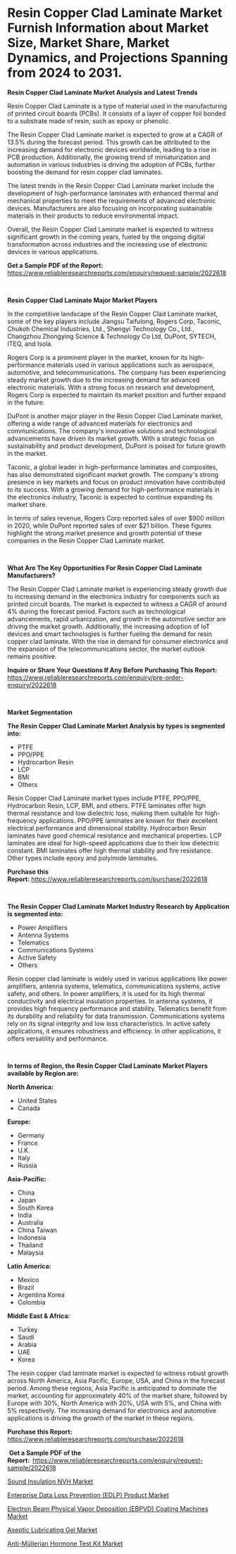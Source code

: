 <p><h1>Resin Copper Clad Laminate Market Furnish Information about Market Size, Market Share, Market Dynamics, and Projections Spanning from 2024 to 2031.</h1></p><p><strong>Resin Copper Clad Laminate Market Analysis and Latest Trends</strong></p>
<p><p>Resin Copper Clad Laminate is a type of material used in the manufacturing of printed circuit boards (PCBs). It consists of a layer of copper foil bonded to a substrate made of resin, such as epoxy or phenolic.</p><p>The Resin Copper Clad Laminate market is expected to grow at a CAGR of 13.5% during the forecast period. This growth can be attributed to the increasing demand for electronic devices worldwide, leading to a rise in PCB production. Additionally, the growing trend of miniaturization and automation in various industries is driving the adoption of PCBs, further boosting the demand for resin copper clad laminates.</p><p>The latest trends in the Resin Copper Clad Laminate market include the development of high-performance laminates with enhanced thermal and mechanical properties to meet the requirements of advanced electronic devices. Manufacturers are also focusing on incorporating sustainable materials in their products to reduce environmental impact.</p><p>Overall, the Resin Copper Clad Laminate market is expected to witness significant growth in the coming years, fueled by the ongoing digital transformation across industries and the increasing use of electronic devices in various applications.</p></p>
<p><strong>Get a Sample PDF of the Report:&nbsp;</strong> <a href="https://www.reliableresearchreports.com/enquiry/request-sample/2022618">https://www.reliableresearchreports.com/enquiry/request-sample/2022618</a></p>
<p>&nbsp;</p>
<p><strong>Resin Copper Clad Laminate Major Market Players</strong></p>
<p><p>In the competitive landscape of the Resin Copper Clad Laminate market, some of the key players include Jiangsu Taifulong, Rogers Corp, Taconic, Chukoh Chemical Industries, Ltd., Shengyi Technology Co., Ltd., Changzhou Zhongying Science & Technology Co Ltd, DuPont, SYTECH, ITEQ, and Isola.</p><p>Rogers Corp is a prominent player in the market, known for its high-performance materials used in various applications such as aerospace, automotive, and telecommunications. The company has been experiencing steady market growth due to the increasing demand for advanced electronic materials. With a strong focus on research and development, Rogers Corp is expected to maintain its market position and further expand in the future.</p><p>DuPont is another major player in the Resin Copper Clad Laminate market, offering a wide range of advanced materials for electronics and communications. The company's innovative solutions and technological advancements have driven its market growth. With a strategic focus on sustainability and product development, DuPont is poised for future growth in the market.</p><p>Taconic, a global leader in high-performance laminates and composites, has also demonstrated significant market growth. The company's strong presence in key markets and focus on product innovation have contributed to its success. With a growing demand for high-performance materials in the electronics industry, Taconic is expected to continue expanding its market share.</p><p>In terms of sales revenue, Rogers Corp reported sales of over $900 million in 2020, while DuPont reported sales of over $21 billion. These figures highlight the strong market presence and growth potential of these companies in the Resin Copper Clad Laminate market.</p></p>
<p>&nbsp;</p>
<p><strong>What Are The Key Opportunities For Resin Copper Clad Laminate Manufacturers?</strong></p>
<p><p>The Resin Copper Clad Laminate market is experiencing steady growth due to increasing demand in the electronics industry for components such as printed circuit boards. The market is expected to witness a CAGR of around 4% during the forecast period. Factors such as technological advancements, rapid urbanization, and growth in the automotive sector are driving the market growth. Additionally, the increasing adoption of IoT devices and smart technologies is further fueling the demand for resin copper clad laminate. With the rise in demand for consumer electronics and the expansion of the telecommunications sector, the market outlook remains positive.</p></p>
<p><strong>Inquire or Share Your Questions If Any Before Purchasing This Report:</strong> <a href="https://www.reliableresearchreports.com/enquiry/pre-order-enquiry/2022618">https://www.reliableresearchreports.com/enquiry/pre-order-enquiry/2022618</a></p>
<p>&nbsp;</p>
<p><strong>Market Segmentation</strong></p>
<p><strong>The Resin Copper Clad Laminate Market Analysis by types is segmented into:</strong></p>
<p><ul><li>PTFE</li><li>PPO/PPE</li><li>Hydrocarbon Resin</li><li>LCP</li><li>BMI</li><li>Others</li></ul></p>
<p><p>Resin Copper Clad Laminate market types include PTFE, PPO/PPE, Hydrocarbon Resin, LCP, BMI, and others. PTFE laminates offer high thermal resistance and low dielectric loss, making them suitable for high-frequency applications. PPO/PPE laminates are known for their excellent electrical performance and dimensional stability. Hydrocarbon Resin laminates have good chemical resistance and mechanical properties. LCP laminates are ideal for high-speed applications due to their low dielectric constant. BMI laminates offer high thermal stability and fire resistance. Other types include epoxy and polyimide laminates.</p></p>
<p><strong>Purchase this Report:&nbsp;</strong><a href="https://www.reliableresearchreports.com/purchase/2022618">https://www.reliableresearchreports.com/purchase/2022618</a></p>
<p>&nbsp;</p>
<p><strong>The Resin Copper Clad Laminate Market Industry Research by Application is segmented into:</strong></p>
<p><ul><li>Power Amplifiers</li><li>Antenna Systems</li><li>Telematics</li><li>Communications Systems</li><li>Active Safety</li><li>Others</li></ul></p>
<p><p>Resin copper clad laminate is widely used in various applications like power amplifiers, antenna systems, telematics, communications systems, active safety, and others. In power amplifiers, it is used for its high thermal conductivity and electrical insulation properties. In antenna systems, it provides high frequency performance and stability. Telematics benefit from its durability and reliability for data transmission. Communications systems rely on its signal integrity and low loss characteristics. In active safety applications, it ensures robustness and efficiency. In other applications, it offers versatility and performance.</p></p>
<p>&nbsp;</p>
<p><strong>In terms of Region, the Resin Copper Clad Laminate Market Players available by Region are:</strong></p>
<p>
    <p> <strong> North America: </strong>
        <ul>
            <li>United States</li>
            <li>Canada</li>
        </ul>
        </p> 
    <p> <strong> Europe: </strong>
        <ul>
            <li>Germany</li>
            <li>France</li>
            <li>U.K.</li>
            <li>Italy</li>
            <li>Russia</li>
        </ul>
        </p> 
    <p> <strong> Asia-Pacific: </strong>
        <ul>
            <li>China</li>
            <li>Japan</li>
            <li>South Korea</li>
            <li>India</li>
            <li>Australia</li>
            <li>China Taiwan</li>
            <li>Indonesia</li>
            <li>Thailand</li>
            <li>Malaysia</li>
        </ul>
        </p> 
    <p> <strong> Latin America: </strong>
        <ul>
            <li>Mexico</li>
            <li>Brazil</li>
            <li>Argentina Korea</li>
            <li>Colombia</li>
        </ul>
        </p> 
    <p> <strong> Middle East & Africa: </strong>
        <ul>
            <li>Turkey</li>
            <li>Saudi</li>
            <li>Arabia</li>
            <li>UAE</li>
            <li>Korea</li>
        </ul>
    </p>
    </p>
<p><p>The resin copper clad laminate market is expected to witness robust growth across North America, Asia Pacific, Europe, USA, and China in the forecast period. Among these regions, Asia Pacific is anticipated to dominate the market, accounting for approximately 40% of the market share, followed by Europe with 30%, North America with 20%, USA with 5%, and China with 5% respectively. The increasing demand for electronics and automotive applications is driving the growth of the market in these regions.</p></p>
<p><strong>Purchase this Report: </strong><a href="https://www.reliableresearchreports.com/purchase/2022618">https://www.reliableresearchreports.com/purchase/2022618</a></p>
<p>&nbsp;<strong>Get a Sample PDF of the Report:&nbsp;&nbsp;</strong><a href="https://www.reliableresearchreports.com/enquiry/request-sample/2022618">https://www.reliableresearchreports.com/enquiry/request-sample/2022618</a></p>
<p><strong></strong></p>
<p><p><a href="https://view.publitas.com/reportprime-1/sound-insulation-nvh-market-size-2024-2031-global-industrial-analysis-key-geographical-regions-market-share-top-key-players-product-types-and-forecast-research-report/">Sound Insulation NVH Market</a></p><p><a href="https://summer-dogwood-3e9.notion.site/Enterprise-Data-Loss-Prevention-EDLP-Product-Market-Size-Share-Trends-Analysis-Report-By-Materi-7aa84b2da0fb451e98021d11eb97189c">Enterprise Data Loss Prevention (EDLP) Product Market</a></p><p><a href="https://view.publitas.com/reportprime-1/electron-beam-physical-vapor-deposition-ebpvd-coating-machines-market-size-global-industry-overview-market-segmentation-and-forecast-2024-to-2031/">Electron Beam Physical Vapor Deposition (EBPVD) Coating Machines Market</a></p><p><a href="https://lydian-appliance-61d.notion.site/Aseptic-Lubricating-Gel-Market-Research-Report-Reveals-The-Latest-Trends-And-Opportunities-of-this-M-6a310d1e398b40e1a895c36913a5a704">Aseptic Lubricating Gel Market</a></p><p><a href="https://forested-sushi-9b0.notion.site/Anti-M-llerian-Hormone-Test-Kit-Market-Analysis-and-Market-Size-Global-Industry-Overview-Market-Se-915a056c8360421cb0819021e6b40f1b">Anti-Müllerian Hormone Test Kit Market</a></p></p>